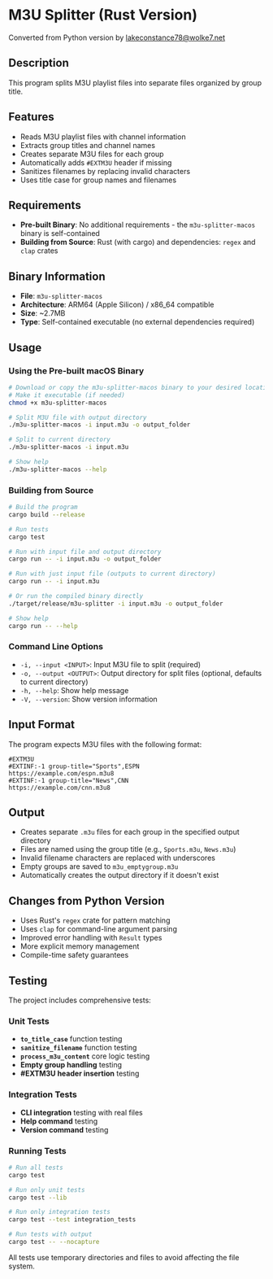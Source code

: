 # M3U Splitter (Rust Version)

Converted from Python version by lakeconstance78@wolke7.net

## Description

This program splits M3U playlist files into separate files organized by group title.

## Features

- Reads M3U playlist files with channel information
- Extracts group titles and channel names
- Creates separate M3U files for each group
- Automatically adds `#EXTM3U` header if missing
- Sanitizes filenames by replacing invalid characters
- Uses title case for group names and filenames

## Requirements

- **Pre-built Binary**: No additional requirements - the `m3u-splitter-macos` binary is self-contained
- **Building from Source**: Rust (with cargo) and dependencies: `regex` and `clap` crates

## Binary Information

- **File**: `m3u-splitter-macos`
- **Architecture**: ARM64 (Apple Silicon) / x86_64 compatible
- **Size**: ~2.7MB
- **Type**: Self-contained executable (no external dependencies required)

## Usage

### Using the Pre-built macOS Binary

```bash
# Download or copy the m3u-splitter-macos binary to your desired location
# Make it executable (if needed)
chmod +x m3u-splitter-macos

# Split M3U file with output directory
./m3u-splitter-macos -i input.m3u -o output_folder

# Split to current directory
./m3u-splitter-macos -i input.m3u

# Show help
./m3u-splitter-macos --help
```

### Building from Source

```bash
# Build the program
cargo build --release

# Run tests
cargo test

# Run with input file and output directory
cargo run -- -i input.m3u -o output_folder

# Run with just input file (outputs to current directory)
cargo run -- -i input.m3u

# Or run the compiled binary directly
./target/release/m3u-splitter -i input.m3u -o output_folder

# Show help
cargo run -- --help
```

### Command Line Options

- `-i, --input <INPUT>`: Input M3U file to split (required)
- `-o, --output <OUTPUT>`: Output directory for split files (optional, defaults to current directory)
- `-h, --help`: Show help message
- `-V, --version`: Show version information

## Input Format

The program expects M3U files with the following format:

```
#EXTM3U
#EXTINF:-1 group-title="Sports",ESPN
https://example.com/espn.m3u8
#EXTINF:-1 group-title="News",CNN
https://example.com/cnn.m3u8
```

## Output

- Creates separate `.m3u` files for each group in the specified output directory
- Files are named using the group title (e.g., `Sports.m3u`, `News.m3u`)
- Invalid filename characters are replaced with underscores
- Empty groups are saved to `m3u_emptygroup.m3u`
- Automatically creates the output directory if it doesn't exist

## Changes from Python Version

- Uses Rust's `regex` crate for pattern matching
- Uses `clap` for command-line argument parsing
- Improved error handling with `Result` types
- More explicit memory management
- Compile-time safety guarantees

## Testing

The project includes comprehensive tests:

### Unit Tests

- **`to_title_case`** function testing
- **`sanitize_filename`** function testing
- **`process_m3u_content`** core logic testing
- **Empty group handling** testing
- **#EXTM3U header insertion** testing

### Integration Tests

- **CLI integration** testing with real files
- **Help command** testing
- **Version command** testing

### Running Tests

```bash
# Run all tests
cargo test

# Run only unit tests
cargo test --lib

# Run only integration tests
cargo test --test integration_tests

# Run tests with output
cargo test -- --nocapture
```

All tests use temporary directories and files to avoid affecting the file system.
